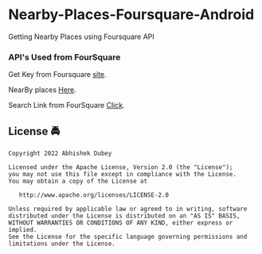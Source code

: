 # Nearby-Places-Foursquare-Android
Getting Nearby Places using Foursquare API

###  API's Used from FourSquare
Get Key from Foursquare [site](https://developer.foursquare.com/).

NearBy places [Here](https://developer.foursquare.com/reference/places-nearby).

Search Link from FourSquare [Click](https://developer.foursquare.com/reference/place-search).


## License :oncoming_police_car:
    Copyright 2022 Abhishek Dubey

    Licensed under the Apache License, Version 2.0 (the "License");
    you may not use this file except in compliance with the License.
    You may obtain a copy of the License at

       http://www.apache.org/licenses/LICENSE-2.0

    Unless required by applicable law or agreed to in writing, software
    distributed under the License is distributed on an "AS IS" BASIS,
    WITHOUT WARRANTIES OR CONDITIONS OF ANY KIND, either express or implied.
    See the License for the specific language governing permissions and
    limitations under the License.
